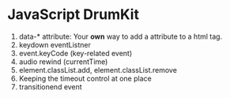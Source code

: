 # JavaScript DrumKit

1. data-* attribute: Your **own** way to add a attribute to a html tag.
2. keydown eventListner
3. event.keyCode (key-related event)
4. audio rewind (currentTime)
5. element.classList.add, element.classList.remove
6. Keeping the timeout control at one place
7. transitionend event